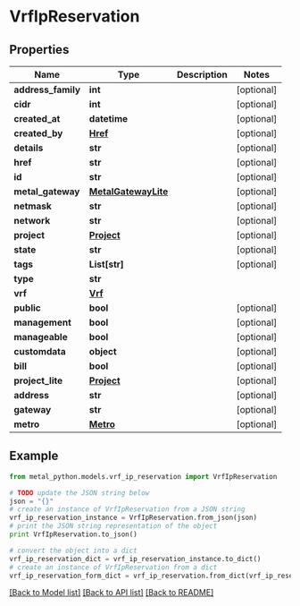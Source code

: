 # VrfIpReservation


## Properties
Name | Type | Description | Notes
------------ | ------------- | ------------- | -------------
**address_family** | **int** |  | [optional] 
**cidr** | **int** |  | [optional] 
**created_at** | **datetime** |  | [optional] 
**created_by** | [**Href**](Href.md) |  | [optional] 
**details** | **str** |  | [optional] 
**href** | **str** |  | [optional] 
**id** | **str** |  | [optional] 
**metal_gateway** | [**MetalGatewayLite**](MetalGatewayLite.md) |  | [optional] 
**netmask** | **str** |  | [optional] 
**network** | **str** |  | [optional] 
**project** | [**Project**](Project.md) |  | [optional] 
**state** | **str** |  | [optional] 
**tags** | **List[str]** |  | [optional] 
**type** | **str** |  | 
**vrf** | [**Vrf**](Vrf.md) |  | 
**public** | **bool** |  | [optional] 
**management** | **bool** |  | [optional] 
**manageable** | **bool** |  | [optional] 
**customdata** | **object** |  | [optional] 
**bill** | **bool** |  | [optional] 
**project_lite** | [**Project**](Project.md) |  | [optional] 
**address** | **str** |  | [optional] 
**gateway** | **str** |  | [optional] 
**metro** | [**Metro**](Metro.md) |  | [optional] 

## Example

```python
from metal_python.models.vrf_ip_reservation import VrfIpReservation

# TODO update the JSON string below
json = "{}"
# create an instance of VrfIpReservation from a JSON string
vrf_ip_reservation_instance = VrfIpReservation.from_json(json)
# print the JSON string representation of the object
print VrfIpReservation.to_json()

# convert the object into a dict
vrf_ip_reservation_dict = vrf_ip_reservation_instance.to_dict()
# create an instance of VrfIpReservation from a dict
vrf_ip_reservation_form_dict = vrf_ip_reservation.from_dict(vrf_ip_reservation_dict)
```
[[Back to Model list]](../README.md#documentation-for-models) [[Back to API list]](../README.md#documentation-for-api-endpoints) [[Back to README]](../README.md)


